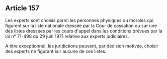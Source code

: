 Article 157
----
Les experts sont choisis parmi les personnes physiques ou morales qui figurent
sur la liste nationale dressée par la Cour de cassation ou sur une des listes
dressées par les cours d'appel dans les conditions prévues par la loi n° 71-498
du 29 juin 1971 relative aux experts judiciaires.

A titre exceptionnel, les juridictions peuvent, par décision motivée, choisir
des experts ne figurant sur aucune de ces listes.
